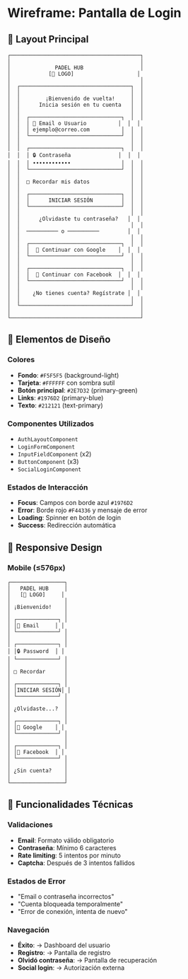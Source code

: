 # Wireframe: Pantalla de Login

## 📱 Layout Principal

```
┌─────────────────────────────────────────┐
│                                         │
│              PADEL HUB                  │
│            [🏓 LOGO]                    │
│                                         │
│  ┌───────────────────────────────────┐  │
│  │                                   │  │
│  │        ¡Bienvenido de vuelta!     │  │
│  │      Inicia sesión en tu cuenta   │  │
│  │                                   │  │
│  │  ┌─────────────────────────────┐  │  │
│  │  │ 📧 Email o Usuario          │  │  │
│  │  │ ejemplo@correo.com          │  │  │
│  │  └─────────────────────────────┘  │  │
│  │                                   │  │
│  │  ┌─────────────────────────────┐  │  │
│  │  │ 🔒 Contraseña               │  │  │
│  │  │ ••••••••••••                │  │  │
│  │  └─────────────────────────────┘  │  │
│  │                                   │  │
│  │  □ Recordar mis datos             │  │
│  │                                   │  │
│  │  ┌─────────────────────────────┐  │  │
│  │  │      INICIAR SESIÓN         │  │  │
│  │  └─────────────────────────────┘  │  │
│  │                                   │  │
│  │      ¿Olvidaste tu contraseña?   │  │
│  │                                   │  │
│  │  ────────── o ──────────         │  │
│  │                                   │  │
│  │  ┌─────────────────────────────┐  │  │
│  │  │  🔵 Continuar con Google    │  │  │
│  │  └─────────────────────────────┘  │  │
│  │                                   │  │
│  │  ┌─────────────────────────────┐  │  │
│  │  │  📘 Continuar con Facebook  │  │  │
│  │  └─────────────────────────────┘  │  │
│  │                                   │  │
│  │    ¿No tienes cuenta? Regístrate │  │
│  │                                   │  │
│  └───────────────────────────────────┘  │
│                                         │
└─────────────────────────────────────────┘
```

## 🎨 Elementos de Diseño

### Colores
- **Fondo**: `#F5F5F5` (background-light)
- **Tarjeta**: `#FFFFFF` con sombra sutil
- **Botón principal**: `#2E7D32` (primary-green)
- **Links**: `#1976D2` (primary-blue)
- **Texto**: `#212121` (text-primary)

### Componentes Utilizados
- `AuthLayoutComponent`
- `LoginFormComponent`
- `InputFieldComponent` (x2)
- `ButtonComponent` (x3)
- `SocialLoginComponent`

### Estados de Interacción
- **Focus**: Campos con borde azul `#1976D2`
- **Error**: Borde rojo `#F44336` y mensaje de error
- **Loading**: Spinner en botón de login
- **Success**: Redirección automática

## 📱 Responsive Design

### Mobile (≤576px)
```
┌─────────────────┐
│   PADEL HUB     │
│   [🏓 LOGO]     │
│                 │
│ ¡Bienvenido!    │
│                 │
│ ┌─────────────┐ │
│ │📧 Email     │ │
│ └─────────────┘ │
│                 │
│ ┌─────────────┐ │
│ │🔒 Password  │ │
│ └─────────────┘ │
│                 │
│ □ Recordar      │
│                 │
│ ┌─────────────┐ │
│ │INICIAR SESIÓN│ │
│ └─────────────┘ │
│                 │
│ ¿Olvidaste...?  │
│                 │
│ ┌─────────────┐ │
│ │🔵 Google    │ │
│ └─────────────┘ │
│                 │
│ ┌─────────────┐ │
│ │📘 Facebook  │ │
│ └─────────────┘ │
│                 │
│ ¿Sin cuenta?    │
│                 │
└─────────────────┘
```

## 🔧 Funcionalidades Técnicas

### Validaciones
- **Email**: Formato válido obligatorio
- **Contraseña**: Mínimo 6 caracteres
- **Rate limiting**: 5 intentos por minuto
- **Captcha**: Después de 3 intentos fallidos

### Estados de Error
- "Email o contraseña incorrectos"
- "Cuenta bloqueada temporalmente"
- "Error de conexión, intenta de nuevo"

### Navegación
- **Éxito**: → Dashboard del usuario
- **Registro**: → Pantalla de registro
- **Olvidó contraseña**: → Pantalla de recuperación
- **Social login**: → Autorización externa
